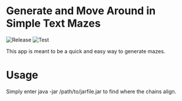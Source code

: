 # Generate and Move Around in Simple Text Mazes
![Release](https://github.com/lavalleeale/kruskalCount/workflows/Release/badge.svg) ![Test](https://github.com/lavalleeale/kruskalCount/workflows/Test/badge.svg)

This app is meant to be a quick and easy way to generate mazes.
# Usage

Simply enter java -jar /path/to/jarfile.jar to find where the chains align.